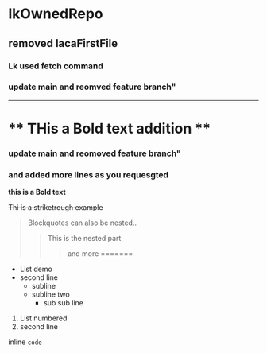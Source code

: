 # lkOwnedRepo
## removed lacaFirstFile

### Lk used fetch command
### update main and reomved feature branch"

---
** THis a Bold text addition **
=======
### update main and reomoved feature branch"
### and added more lines as you requesgted

**this is a Bold text**


~~Thi is a striketrough example~~

>Blockquotes can also be nested..
>> This is the nested part
>>>and more 
=======
+ List demo
+ second line
  - subline
  - subline two
    * sub sub line


1. List numbered
2. second line

inline `code`

